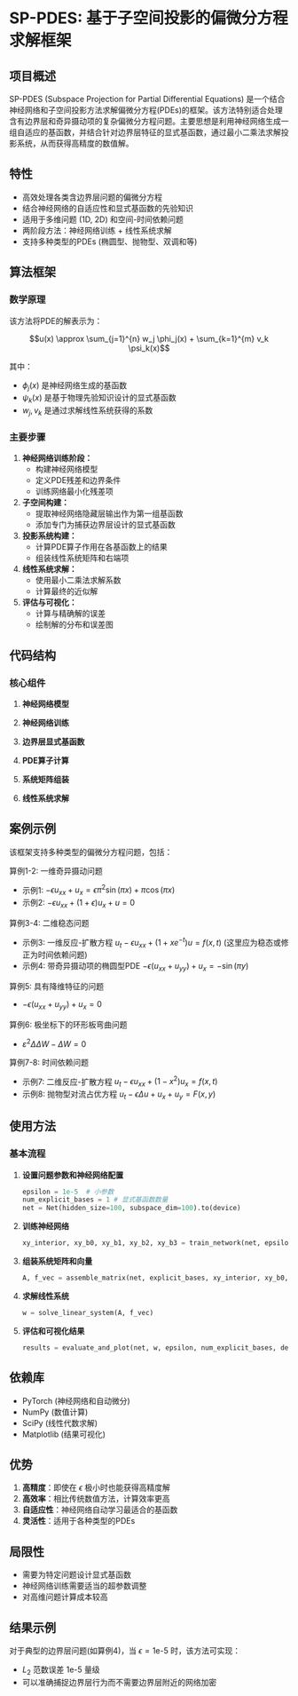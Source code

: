 # SP-PDES: 基于子空间投影的偏微分方程求解框架

## 项目概述

SP-PDES (Subspace Projection for Partial Differential Equations) 是一个结合神经网络和子空间投影方法求解偏微分方程(PDEs)的框架。该方法特别适合处理含有边界层和奇异摄动项的复杂偏微分方程问题。主要思想是利用神经网络生成一组自适应的基函数，并结合针对边界层特征的显式基函数，通过最小二乘法求解投影系统，从而获得高精度的数值解。

## 特性

*   高效处理各类含边界层问题的偏微分方程
*   结合神经网络的自适应性和显式基函数的先验知识
*   适用于多维问题 (1D, 2D) 和空间-时间依赖问题
*   两阶段方法：神经网络训练 + 线性系统求解
*   支持多种类型的PDEs (椭圆型、抛物型、双调和等)

## 算法框架

### 数学原理

该方法将PDE的解表示为：

$$u(x) \approx \sum_{j=1}^{n} w_j \phi_j(x) + \sum_{k=1}^{m} v_k \psi_k(x)$$

其中：

*   $\phi_j(x)$ 是神经网络生成的基函数
*   $\psi_k(x)$ 是基于物理先验知识设计的显式基函数
*   $w_j, v_k$ 是通过求解线性系统获得的系数

### 主要步骤

1.  **神经网络训练阶段：**
    *   构建神经网络模型
    *   定义PDE残差和边界条件
    *   训练网络最小化残差项
2.  **子空间构建：**
    *   提取神经网络隐藏层输出作为第一组基函数
    *   添加专门为捕获边界层设计的显式基函数
3.  **投影系统构建：**
    *   计算PDE算子作用在各基函数上的结果
    *   组装线性系统矩阵和右端项
4.  **线性系统求解：**
    *   使用最小二乘法求解系数
    *   计算最终的近似解
5.  **评估与可视化：**
    *   计算与精确解的误差
    *   绘制解的分布和误差图

## 代码结构

### 核心组件

1.  **神经网络模型**

2.  **神经网络训练**
    
3.  **边界层显式基函数**

4.  **PDE算子计算**
   
5.  **系统矩阵组装**

6.  **线性系统求解**

## 案例示例

该框架支持多种类型的偏微分方程问题，包括：

算例1-2: 一维奇异摄动问题
*   示例1: $-\epsilon u_{xx} + u_x = \epsilon \pi^2 \sin(\pi x) + \pi \cos(\pi x)$
*   示例2: $-\epsilon u_{xx} + (1+\epsilon) u_x + u = 0$

算例3-4: 二维稳态问题
*   示例3: 一维反应-扩散方程 $u_t - \epsilon u_{xx} + (1+xe^{-t})u = f(x,t)$ (这里应为稳态或修正为时间依赖问题)
*   示例4: 带奇异摄动项的椭圆型PDE $-\epsilon (u_{xx} + u_{yy}) + u_x = -\sin(\pi y)$

算例5: 具有降维特征的问题
*   $-\epsilon (u_{xx} + u_{yy}) + u_x = 0$

算例6: 极坐标下的环形板弯曲问题
*   $\varepsilon^2 \Delta \Delta W - \Delta W = 0$

算例7-8: 时间依赖问题
*   示例7: 二维反应-扩散方程 $u_t - \epsilon u_{xx} + (1-x^2)u_x = f(x,t)$
*   示例8: 抛物型对流占优方程 $u_t - \epsilon \Delta u + u_x + u_y = F(x,y)$

## 使用方法

### 基本流程

1.  **设置问题参数和神经网络配置**
    ```python
    epsilon = 1e-5  # 小参数
    num_explicit_bases = 1 # 显式基函数数量
    net = Net(hidden_size=100, subspace_dim=100).to(device)
    ```

2.  **训练神经网络**
    ```python
    xy_interior, xy_b0, xy_b1, xy_b2, xy_b3 = train_network(net, epsilon, f, device)
    ```

3.  **组装系统矩阵和向量**
    ```python
    A, f_vec = assemble_matrix(net, explicit_bases, xy_interior, xy_b0, xy_b1, xy_b2, xy_b3, f, epsilon, num_explicit_bases, device)
    ```

4.  **求解线性系统**
    ```python
    w = solve_linear_system(A, f_vec)
    ```

5.  **评估和可视化结果**
    ```python
    results = evaluate_and_plot(net, w, epsilon, num_explicit_bases, device)
    ```

## 依赖库

*   PyTorch (神经网络和自动微分)
*   NumPy (数值计算)
*   SciPy (线性代数求解)
*   Matplotlib (结果可视化)

## 优势

1.  **高精度**：即使在 $\epsilon$ 极小时也能获得高精度解
2.  **高效率**：相比传统数值方法，计算效率更高
3.  **自适应性**：神经网络自动学习最适合的基函数
4.  **灵活性**：适用于各种类型的PDEs

## 局限性

*   需要为特定问题设计显式基函数
*   神经网络训练需要适当的超参数调整
*   对高维问题计算成本较高

## 结果示例

对于典型的边界层问题(如算例4)，当 $\epsilon=1\text{e-}5$ 时，该方法可实现：
*   $L_2$ 范数误差 $1\text{e-}5$ 量级
*   可以准确捕捉边界层行为而不需要边界层附近的网络加密

